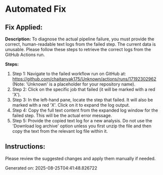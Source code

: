 # Automated Fix

## Fix Applied:
**Description:** To diagnose the actual pipeline failure, you must provide the correct, human-readable text logs from the failed step. The current data is unusable. Please follow these steps to retrieve the correct logs from the GitHub Actions run.

**Steps:**
1. Step 1: Navigate to the failed workflow run on GitHub at: https://github.com/chaitanyak175/Unknown/actions/runs/17192302962 (Note: 'Unknown' is a placeholder for your repository name).
2. Step 2: Click on the specific job that failed (it will be marked with a red 'X').
3. Step 3: In the left-hand pane, locate the step that failed. It will also be marked with a red 'X'. Click on it to expand the log output.
4. Step 4: Copy the full text content from the expanded log window for the failed step. This will be the actual error message.
5. Step 5: Provide the copied text log for a new analysis. Do not use the 'Download log archive' option unless you first unzip the file and then copy the text from the relevant log file within it.

## Instructions:
Please review the suggested changes and apply them manually if needed.

Generated on: 2025-08-25T04:41:48.826722
